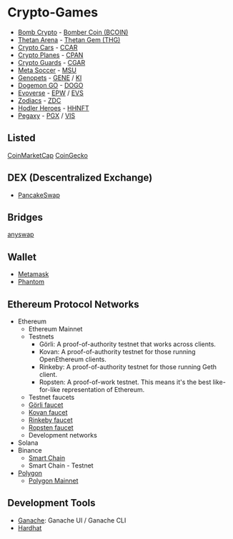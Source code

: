 # Crypto-Games

- [Bomb Crypto](https://bombcrypto.io/) - [Bomber Coin (BCOIN)](https://bscscan.com/address/0x00e1656e45f18ec6747F5a8496Fd39B50b38396D)
- [Thetan Arena](https://thetanarena.com/) - [Thetan Gem (THG)](https://bscscan.com/address/0x9fd87aefe02441b123c3c32466cd9db4c578618f)
- [Crypto Cars](https://cryptocars.me/) - [CCAR](https://bscscan.com/token/0x50332bdca94673f33401776365b66cc4e81ac81d)
- [Crypto Planes](https://cryptoplanes.me/) - [CPAN](https://bscscan.com/token/0x04260673729c5f2b9894a467736f3d85f8d34fc8)
- [Crypto Guards](https://cryptoguards.me/) - [CGAR](https://bscscan.com/token/0x432C7cf1dE2b97a013f1130f199ed9d1363215BA)
- [Meta Soccer](https://metasoccer.com/) - [MSU](https://polygonscan.com/token/0xe8377a076adabb3f9838afb77bee96eac101ffb1)
- [Genopets](https://www.genopets.me/) - [GENE]() / [KI]()
- [Dogemon GO](https://dogemongo.com/) - [DOGO](https://bscscan.com/address/0x9E6B3E35c8f563B45d864f9Ff697A144ad28A371)
- [Evoverse](https://evoverse.app/pt/info/) - [EPW]() / [EVS]()
- [Zodiacs](https://www.zodiacs.me) - [ZDC](https://bscscan.com/token/0x5649e392a1bac3e21672203589adf8f6c99f8db3)
- [Hodler Heroes](https://hodlerheroes.org/pt/) - [HHNFT](https://coinmarketcap.com/currencies/hodler-heroes-nft/)
- [Pegaxy](https://pegaxy.io/) - [PGX]() / [VIS]()

## Listed
[CoinMarketCap](https://coinmarketcap.com/)
[CoinGecko](https://www.coingecko.com/pt)

## DEX (Descentralized Exchange)
- [PancakeSwap](https://pancakeswap.finance/swap)

## Bridges
[anyswap](https://bsc.anyswap.exchange/bridge#/router)

## Wallet
- [Metamask](https://metamask.io/)
- [Phantom](https://phantom.app/)

## Ethereum Protocol Networks

- Ethereum
  - Ethereum Mainnet 
  - Testnets
    - Görli: A proof-of-authority testnet that works across clients.
    - Kovan: A proof-of-authority testnet for those running OpenEthereum clients.
    - Rinkeby: A proof-of-authority testnet for those running Geth client.
    - Ropsten: A proof-of-work testnet. This means it's the best like-for-like representation of Ethereum. 
   - Testnet faucets
    - [Görli faucet](https://faucet.goerli.mudit.blog/)
    - [Kovan faucet](https://faucet.kovan.network/)
    - [Rinkeby faucet](https://faucet.rinkeby.io/)
    - [Ropsten faucet](https://faucet.ropsten.be/)
   - Development networks
- Solana
- Binance
  - [Smart Chain](https://academy.binance.com/pt/articles/connecting-metamask-to-binance-smart-chain)
  - Smart Chain - Testnet
- [Polygon](https://polygon.technology/)
  - [Polygon Mainnet](https://docs.polygon.technology/docs/develop/metamask/config-polygon-on-metamask/)


## Development Tools

- [Ganache](https://trufflesuite.com/ganache/): Ganache UI / Ganache CLI
- [Hardhat](https://hardhat.org/)
